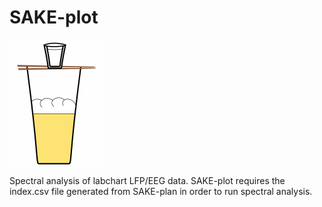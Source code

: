 # SAKE-plot

<img src="/sakeplot/images/sake_bomb.gif" width="150">

Spectral analysis of labchart LFP/EEG data. SAKE-plot requires the index.csv file generated from SAKE-plan in order to run spectral analysis.
